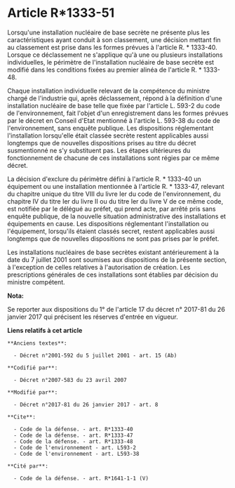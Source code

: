 # Article R*1333-51

Lorsqu'une installation nucléaire de base secrète ne présente plus les caractéristiques ayant conduit à son classement, une
décision mettant fin au classement est prise dans les formes prévues à l'article R. * 1333-40. Lorsque ce déclassement ne
s'applique qu'à une ou plusieurs installations individuelles, le périmètre de l'installation nucléaire de base secrète est
modifié dans les conditions fixées au premier alinéa de l'article R. * 1333-48. 

Chaque installation individuelle relevant de la compétence du ministre chargé de l'industrie qui, après déclassement, répond
à la définition d'une installation nucléaire de base telle que fixée par l'article L. 593-2 du code de l'environnement, fait
l'objet d'un enregistrement dans les formes prévues par le décret en Conseil d'Etat mentionné à l'article L. 593-38 du code
de l'environnement, sans enquête publique. Les dispositions réglementant l'installation lorsqu'elle était classée secrète
restent applicables aussi longtemps que de nouvelles dispositions prises au titre du décret susmentionné ne s'y substituent
pas. Les étapes ultérieures du fonctionnement de chacune de ces installations sont régies par ce même décret. 

La décision d'exclure du périmètre défini à l'article R. * 1333-40 un équipement ou une installation mentionnée à l'article
R. * 1333-47, relevant du chapitre unique du titre VIII du livre Ier du code de l'environnement, du chapitre IV du titre Ier
du livre II ou du titre Ier du livre V de ce même code, est notifiée par le délégué au préfet, qui prend acte, par arrêté
pris sans enquête publique, de la nouvelle situation administrative des installations et équipements en cause. Les
dispositions réglementant l'installation ou l'équipement, lorsqu'ils étaient classés secret, restent applicables aussi
longtemps que de nouvelles dispositions ne sont pas prises par le préfet. 

Les installations nucléaires de base secrètes existant antérieurement à la date du 7 juillet 2001 sont soumises aux
dispositions de la présente section, à l'exception de celles relatives à l'autorisation de création. Les prescriptions
générales de ces installations sont établies par décision du ministre compétent.

**Nota:**

Se reporter aux dispositions du 1° de l'article 17 du décret n° 2017-81 du 26 janvier 2017 qui précisent les réserves
d'entrée en vigueur.

**Liens relatifs à cet article**

	**Anciens textes**:

	  - Décret n°2001-592 du 5 juillet 2001 - art. 15 (Ab)

	**Codifié par**:

	  - Décret n°2007-583 du 23 avril 2007

	**Modifié par**:

	  - Décret n°2017-81 du 26 janvier 2017 - art. 8

	**Cite**:

	  - Code de la défense. - art. R*1333-40
	  - Code de la défense. - art. R*1333-47
	  - Code de la défense. - art. R*1333-48
	  - Code de l'environnement - art. L593-2
	  - Code de l'environnement - art. L593-38

	**Cité par**:

	  - Code de la défense. - art. R*1641-1-1 (V)
